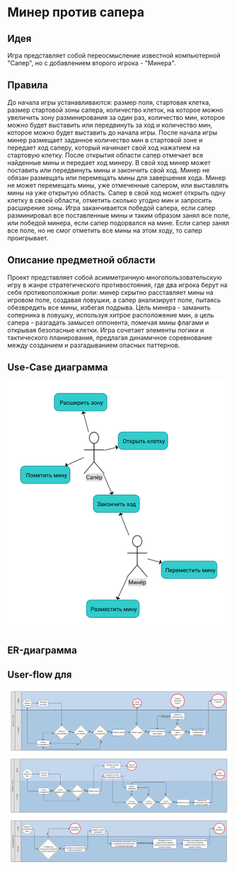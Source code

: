 # Минер против сапера

## Идея
Игра представляет собой переосмысление известной компьютерной "Сапер", но с добавлением второго игрока - "Минера".

## Правила
До начала игры устанавливаются: размер поля, стартовая клетка, размер стартовой зоны сапера, количество клеток, на которое можно увеличить зону разминирования за один раз, количество мин, которое можно будет выставить или передвинуть за ход и количество мин, которое можно будет выставить до начала игры. После начала игры минер размещает заданное количество мин в стартовой зоне и передает ход саперу, который начинает свой ход нажатием на стартовую клетку. После открытия области сапер отмечает все найденные мины и передает ход минеру. В свой ход минер может поставить или передвинуть мины и закончить свой ход. Минер не обязан размещать или перемещать мины для завершения хода. Минер не может перемещать мины, уже отмеченные сапером, или выставлять мины на уже открытую область. Сапер в свой ход может открыть одну клетку в своей области, отметить сколько угодно мин и запросить расширение зоны.
Игра заканчивается победой сапера, если сапер разминировал все поставленные мины и таким образом занял все поле, или победой минера, если сапер подорвался на мине. Если сапер занял все поле, но не смог отметить все мины на этом ходу, то сапер проигрывает.

## Описание предметной области
Проект представляет собой асимметричную многопользовательскую игру в жанре стратегического противостояния, где два игрока берут на себя противоположные роли: минер скрытно расставляет мины на игровом поле, создавая ловушки, а сапер анализирует поле, пытаясь обезвредить все мины, избегая подрыва. Цель минера - заманить соперника в ловушку, используя хитрое расположение мин, а цель сапера - разгадать замысел оппонента, помечая мины флагами и открывая безопасные клетки. Игра сочетает элементы логики и тактического планирования, предлагая динамичное соревнование между созданием и разгадыванием опасных паттернов.

## Use-Case диаграмма
![Use-Case](./docs/img/use-cases.svg)

## ER-диаграмма

## User-flow для 
![User-Flow-Open-Tile](./docs/img/user-flow-open-tile.svg)
![User-Flow-Move-Mine](./docs/img/user-flow-move-mine.svg)
![User-Flow-Exp-Zone](./docs/img/user-flow-exp-zone.svg)